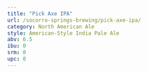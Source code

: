```yaml
---
title: "Pick Axe IPA"
url: /socorro-springs-brewing/pick-axe-ipa/
category: North American Ale
style: American-Style India Pale Ale
abv: 6.5
ibu: 0
srm: 0
upc: 0
---
```


